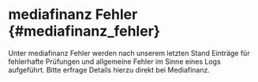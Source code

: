 # mediafinanz Fehler {#mediafinanz_fehler}

Unter mediafinanz Fehler werden nach unserem letzten Stand Einträge für fehlerhafte Prüfungen und allgemeine Fehler im Sinne eines Logs aufgeführt. Bitte erfrage Details hierzu direkt bei Mediafinanz.



